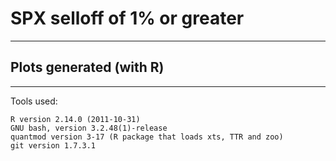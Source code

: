SPX selloff of 1% or greater
============================


******

Plots generated (with R)
------------------------


******

Tools used:

    R version 2.14.0 (2011-10-31)  
    GNU bash, version 3.2.48(1)-release
    quantmod version 3-17 (R package that loads xts, TTR and zoo)
    git version 1.7.3.1
